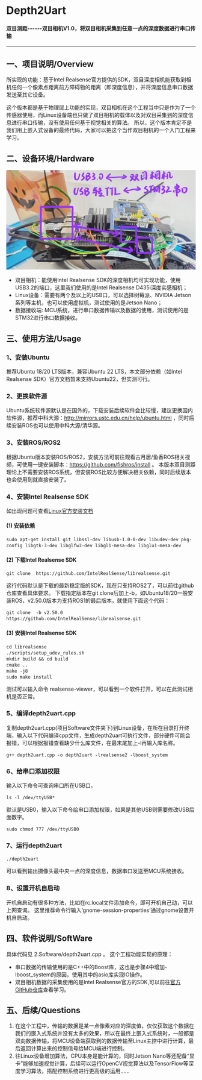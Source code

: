 # Depth2Uart
#### 双目测距------双目相机V1.0，将双目相机采集到任意一点的深度数据进行串口传输

---

## 一、项目说明/Overview
所实现的功能：基于Intel Realsense官方提供的SDK，双目深度相机能获取到相机任何一个像素点距离前方障碍物的距离（即深度信息），并将深度信息串口数据发送至其它设备。

这个版本都是基于物理层上功能的实现，双目相机在这个工程当中只是作为了一个传感器使用，而Linux设备端也只做了双目相机的载体以及对双目采集到的深度信息进行串口传输，没有使用任何基于视觉相关的算法。
所以，这个版本肯定不是我们用上嵌入式设备的最终代码，大家可以把这个当作双目相机的一个入门工程来学习。

## 二、设备环境/Hardware
![硬件连接](1.Hardware/硬件连接.jpg)
- 双目相机：能使用Intel Realsense SDK的深度相机均可实现功能，使用USB3.2的端口，这里我们使用的是Intel Realsense D435i深度实感相机；
- Linux设备：需要有两个及以上的USB口，可以选择树莓派、NVIDIA Jetson系列等主机，也可以使用虚拟机，测试使用的是Jetson Nano；
- 数据接收端: MCU系统，进行串口数据传输以及数据的使用，测试使用的是STM32进行串口数据接收。

## 三、使用方法/Usage
### 1、安装Ubuntu
推荐Ubuntu 18/20 LTS版本，兼容Ubuntu 22 LTS，本文部分依赖（如Intel Realsense SDK）官方文档暂未支持Ubuntu22，但实测可行。

### 2、更换软件源
Ubuntu系统软件源默认是在国外的，下载安装后续软件会比较慢，建议更换国内软件源，推荐中科大源：http://mirrors.ustc.edu.cn/help/ubuntu.html ，同时后续安装ROS也可以使用中科大源/清华源。

### 3、安装ROS/ROS2
根据Ubuntu版本安装ROS/ROS2，安装方法可前往观看古月居/鱼香ROS相关视频，可使用一键安装脚本：https://github.com/fishros/install 。
本版本双目测距理论上不需要安装ROS系统，但安装ROS比较方便解决相关依赖，同时后续版本也会使用到就直接安装了。

### 4、安装Intel Realsense SDK
如出现问题可查看[Linux官方安装文档](https://github.com/IntelRealSense/librealsense/blob/master/doc/installation.md)

#### (1) 安装依赖
```
sudo apt-get install git libssl-dev libusb-1.0-0-dev libudev-dev pkg-config libgtk-3-dev libglfw3-dev libgl1-mesa-dev libglu1-mesa-dev
```
#### (2) 下载Intel Realsense SDK
``` 
git clone  https://github.com/IntelRealSense/librealsense.git
```
这行代码默认是下载的最新稳定版的SDK，现在只支持ROS2了，可以前往github仓库查看具体要求。
下载指定版本在git clone后加上-b，如Ubuntu18/20一般安装ROS，v2.50.0版本为支持ROS1的最后版本，就使用下面这个代码：
``` 
git clone  -b v2.50.0 https://github.com/IntelRealSense/librealsense.git
```
#### (3) 安装Intel Realsense SDK
```
cd librealsense
./scripts/setup_udev_rules.sh
mkdir build && cd build
cmake ..
make -j8
sudo make install
```
测试可以输入命令 realsense-viewer，可以看到一个软件打开，可以在此测试相机是否正常。

### 5、编译depth2uart.cpp
复制depth2uart.cpp(项目Software文件夹下)到Linux设备，在所在目录打开终端，输入以下代码编译cpp文件，生成depth2uart可执行文件，部分硬件可能会报错，可以根据报错查看缺少什么库文件，在最末尾加上-l再输入库名称。
```
g++ depth2uart.cpp -o depth2uart -lrealsense2 -lboost_system
```

### 6、给串口添加权限
输入以下命令可查询串口所在USB口。
```
ls -l /dev/ttyUSB* 
```
默认是USB0，输入以下命令给串口添加权限，如果是其他USB则需要修改USB后面数字。
```
sudo chmod 777 /dev/ttyUSB0
```

### 7、运行depth2uart
```
./depth2uart 
```
可以看到输出摄像头最中央一点的深度信息，数据串口发送至MCU系统接收。

### 8、设置开机自启动
开机自启动有很多种方法，比如在rc.local文件添加命令，即可开机自己动，可以上网查询。
这里推荐命令行输入‘gnome-session-properties’通过gnome设置开机自启动。

## 四、软件说明/SoftWare
具体代码见 2.Software/depth2uart.cpp 。
这个工程功能实现的原理：
- 串口数据的传输使用的是C++中的Boost库，这也是步骤4中增加-lboost_system的原因，使用其中的asio库实现IO操作。
- 双目相机数据的采集使用的是Intel Realsense官方的SDK,可以前往[官方GitHub仓库](https://github.com/IntelRealSense/librealsense)查看学习。

## 五、后续/Questions
1. 在这个工程中，传输的数据是某一点像素对应的深度值，仅仅获取这个数据在我们的嵌入式系统并没有太多的效果，所以在最终上嵌入式系统时，一般都是双向数据传输，将MCU设备端获取到的数据传输至Linux主控中进行计算，最后返回计算出来的控制信号给MCU端进行控制。
2. 往Linux设备增加算法，CPU本身是能计算的，同时Jetson Nano等还配备“显卡”能够加速视觉计算，后续可以运行OpenCV视觉算法以及TensorFlow等深度学习算法，搭配控制系统进行更高级的运用……
